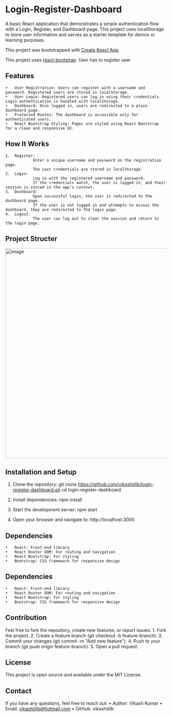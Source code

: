 # Login-Register-Dashboard

A basic React application that demonstrates a simple authentication flow with a Login, Register, and Dashboard page. This project uses localStorage to store user information and serves as a starter template for demos or learning purposes.

This project was bootstrapped with [Create React App](https://github.com/facebook/create-react-app).

This project uses [react-bootstrap](https://react-bootstrap.netlify.app). 
User has to register user 

## Features

	•	User Registration: Users can register with a username and password. Registered users are stored in localStorage.
	•	User Login: Registered users can log in using their credentials. Login authentication is handled with localStorage.
	•	Dashboard: Once logged in, users are redirected to a plain dashboard page.
	•	Protected Routes: The dashboard is accessible only for authenticated users.
	•	React Bootstrap Styling: Pages are styled using React Bootstrap for a clean and responsive UI.

## How It Works

	1.	Register:
	        	Enter a unique username and password on the registration page.
	        	The user credentials are stored in localStorage.
	2.	Login:
        		Log in with the registered username and password.
        		If the credentials match, the user is logged in, and their session is stored in the app’s context.
	3.	Dashboard:
        		Upon successful login, the user is redirected to the dashboard page.
        		If the user is not logged in and attempts to access the dashboard, they are redirected to the login page.
	4.	Logout:
	    		The user can log out to clear the session and return to the login page.

## Project Structer
<img width="656" alt="image" src="https://github.com/user-attachments/assets/36231734-87ce-48c4-b09c-c6d71902d5ad">

## Installation and Setup

1.	Clone the repository:
        git clone https://github.com/vikashiiitb/login-register-dashboard.git
        cd login-register-dashboard

2.	Install dependencies:
        npm install

3.	Start the development server:
        npm start

4.	Open your browser and navigate to:
        http://localhost:3000



## Dependencies

	•	React: Front-end library
	•	React Router DOM: For routing and navigation
	•	React Bootstrap: For styling
	•	Bootstrap: CSS framework for responsive design


## Dependencies

	•	React: Front-end library
	•	React Router DOM: For routing and navigation
	•	React Bootstrap: For styling
	•	Bootstrap: CSS framework for responsive design


## Contribution

Feel free to fork the repository, create new features, or report issues.
	1.	Fork the project.
	2.	Create a feature branch (git checkout -b feature-branch).
	3.	Commit your changes (git commit -m "Add new feature").
	4.	Push to your branch (git push origin feature-branch).
	5.	Open a pull request.


## License

This project is open source and available under the MIT License.


## Contact

If you have any questions, feel free to reach out:
	•	Author: Vikash Kumar
	•	Email: vikashiiitb@hotmail.com
	•	GitHub: vikashiiitb
